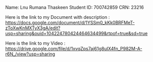 Name: Lnu Rumana Thaskeen 
Student ID: 700742859 
CRN: 23216

Here is the link to my Document with description : https://docs.google.com/document/d/1YSSm0_kKk0BRFMeT-zToXwKnMXTyX3gA/edit?usp=sharing&ouid=104224780424464634499&rtpof=true&sd=true

Here is the link to my Video : https://drive.google.com/file/d/1xvqZps7aj61g8uIX4fn_P982M-A-r6N_/view?usp=sharing
